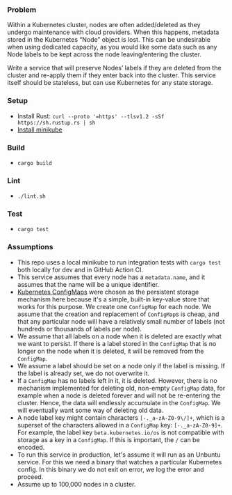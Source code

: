 ### Problem
Within a Kubernetes cluster, nodes are often added/deleted as they undergo maintenance with cloud providers. When this happens, metadata stored in the Kubernetes “Node” object is lost. This can be undesirable when using dedicated capacity, as you would like some data such as any Node labels to be kept across the node leaving/entering the cluster.

Write a service that will preserve Nodes’ labels if they are deleted from the cluster and re-apply them if they enter back into the cluster. This service itself should be stateless, but can use Kubernetes for any state storage.

### Setup
- Install Rust: `curl --proto '=https' --tlsv1.2 -sSf https://sh.rustup.rs | sh`
- [Install minikube](https://minikube.sigs.k8s.io/docs/start/)

### Build
- `cargo build`

### Lint
- `./lint.sh`

### Test
- `cargo test`

### Assumptions
- This repo uses a local minikube to run integration tests with `cargo test` both locally for dev and in GitHub Action CI.
- This service assumes that every node has a `metadata.name`, and it assumes that the name will be a unique identifier.
- [Kubernetes ConfigMaps](https://kubernetes.io/docs/concepts/configuration/configmap/) were chosen as the persistent storage mechanism here because it's a simple, built-in key-value store that works for this purpose. We create one `ConfigMap` for each node. We assume that the creation and replacement of `ConfigMap`s is cheap, and that any particular node will have a relatively small number of labels (not hundreds or thousands of labels per node).
- We assume that all labels on a node when it is deleted are exactly what we want to persist. If there is a label stored in the `ConfigMap` that is no longer on the node when it is deleted, it will be removed from the `ConfigMap`.
- We assume a label should be set on a node only if the label is missing. If the label is already set, we do not overwrite it.
- If a `ConfigMap` has no labels left in it, it is deleted. However, there is no mechanism implemented for deleting old, non-empty `ConfigMap` data, for example when a node is deleted forever and will not be re-entering the cluster. Hence, the data will endlessly accumulate in the `ConfigMap`. We will eventually want some way of deleting old data.
- A node label key might contain characters `[-._a-zA-Z0-9\/]+`, which is a superset of the characters allowed in a `ConfigMap` key: `[-._a-zA-Z0-9]+`. For example, the label key `beta.kubernetes.io/os` is not compatible with storage as a key in a `ConfigMap`. If this is important, the `/` can be encoded.
- To run this service in production, let's assume it will run as an Unbuntu service. For this we need a binary that watches a particular Kubernetes config. In this binary we do not exit on error, we log the error and proceed.
- Assume up to 100,000 nodes in a cluster.
